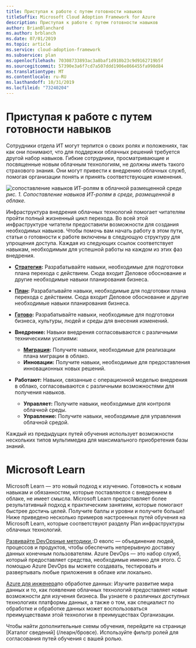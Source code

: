 ```yaml
---
title: Приступая к работе с путем готовности навыков
titleSuffix: Microsoft Cloud Adoption Framework for Azure
description: Приступая к работе с путем готовности навыков
author: BrianBlanchard
ms.author: brblanch
ms.date: 07/01/2019
ms.topic: article
ms.service: cloud-adoption-framework
ms.subservice: plan
ms.openlocfilehash: 70308733893ac3a8baf1d910b23c9d9162719b5f
ms.sourcegitcommit: 57390e3a6f7cd7a507ddd1906e866455fa998d84
ms.translationtype: MT
ms.contentlocale: ru-RU
ms.lasthandoff: 10/31/2019
ms.locfileid: "73240204"
---
```

# <a name="getting-started-on-a-skills-readiness-path"></a>Приступая к работе с путем готовности навыков

Сотрудники отдела ИТ могут терпится о своих ролях и положениях, так как они понимают, что для поддержки облачных решений требуется другой набор навыков. Гибкие сотрудники, просматривающие и посвященные новым облачным технологиям, не должны иметь такого страхового знания. Они могут привести к внедрению облачных служб, помогая организации понять и принять соответствующие изменения.

![сопоставление навыков ИТ-ролям в облачной размещенной среде](../_images/skills-guidance.png)
*рис. 1. Сопоставление навыков ИТ-ролям в среде, размещенной в облаке.*

Инфраструктура внедрения облачных технологий помогает читателям пройти полный жизненный цикл перехода. Во всей этой инфраструктуре читатели предоставили возможности для создания необходимых навыков. Чтобы помочь вам начать работу в этом пути, статьи о готовности к работе включены в следующую структуру для упрощения доступа. Каждая из следующих ссылок соответствует навыкам, необходимым для успешной работы на каждом из этих фаз внедрения.

- **[Стратегия](../strategy/suggested-skills.md):** Разрабатывайте навыки, необходимые для подготовки плана перехода с действием. Сюда входит Деловое обоснование и другие необходимые навыки планирования бизнеса.
- **[План](./suggested-skills.md):** Разрабатывайте навыки, необходимые для подготовки плана перехода с действием. Сюда входит Деловое обоснование и другие необходимые навыки планирования бизнеса.
- **[Готово](../ready/suggested-skills.md):** Разрабатывайте навыки, необходимые для подготовки бизнеса, культуры, людей и среды для внесения изменений.

- **Внедрение:** Навыки внедрения согласовываются с различными техническими усилиями:
  - **[Миграция](../migrate/expanded-scope/suggested-skills.md):** Получите навыки, необходимые для реализации плана миграции в облако.
  - **Инновации:** Получите навыки, необходимые для предоставления инновационных новых решений.

- **Работают:** Навыки, связанные с операционной моделью внедрения в облако, согласовываются с различными возможностями для получения навыков.
  - **Управляет:** Получите навыки, необходимые для контроля облачной среды.
  - **Управление:** Получите навыки, необходимые для управления облачной средой.

Каждый из предыдущих путей обучения использует возможности нескольких типов мультимедиа для максимального приобретения базы знаний.

# <a name="microsoft-learn"></a>Microsoft Learn

Microsoft Learn — это новый подход к изучению. Готовность к новым навыкам и обязанностям, которые поставляются с внедрением в облаке, не имеет смысла. Microsoft Learn предоставляет более результативный подход к практическим занятиям, которые помогают быстрее достичь целей. Получите баллы и уровни и получите больше!
Ниже приведено несколько примеров настроенных путей обучения на Microsoft Learn, которые соответствуют разделу Plan инфраструктуры облачных технологий.

[Развивайте DevOpsные методики](learn/paths/evolve-your-devops-practices/),:D евопс — объединение людей, процессов и продуктов, чтобы обеспечить непрерывную доставку данных конечным пользователям. Azure DevOps — это набор служб, который предоставляет средства, необходимые именно для этого. С помощью Azure DevOps вы можете создавать, тестировать и развертывать любые приложения в облаке или локально.

[Azure для инженера](learn/paths/azure-for-the-data-engineer/)по обработке данных: Изучите развитие мира данных и то, как появление облачных технологий предоставляет новые возможности для изучения бизнеса. Вы узнаете о различных доступных технологиях платформы данных, а также о том, как специалист по обработке и обработке данных может воспользоваться преимуществами этой технологии в преимуществах Организации.     

Чтобы найти дополнительные схемы обучения, перейдите на странице [Каталог сведений] (/леарн/бровсе). Используйте фильтр ролей для согласования путей обучения с вашей ролью.





